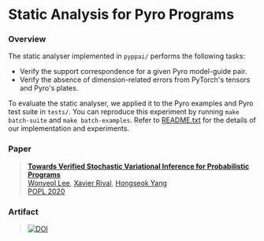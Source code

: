 # Static Analysis for Pyro Programs

### Overview

The static analyser implemented in `pyppai/` performs the following tasks:

- Verify the support correspondence for a given Pyro model-guide pair.
- Verify the absence of dimension-related errors from PyTorch's tensors and Pyro's plates.

To evaluate the static analyser, we applied it to the Pyro examples and Pyro test suite in `tests/`.
You can reproduce this experiment by running `make batch-suite` and `make batch-examples`.
Refer to [README.txt](README.txt) for the details of our implementation and experiments.

### Paper

> [**Towards Verified Stochastic Variational Inference for Probabilistic Programs**](https://arxiv.org/abs/1907.08827)</br>
> [Wonyeol Lee](https://cs.stanford.edu/people/wonyeol/),
> [Xavier Rival](https://www.di.ens.fr/~rival/),
> [Hongseok Yang](https://sites.google.com/view/hongseokyang/)</br>
> [POPL 2020](https://popl20.sigplan.org/)

### Artifact

> [![DOI](https://zenodo.org/badge/DOI/10.5281/zenodo.3545194.svg)](https://doi.org/10.5281/zenodo.3545194)
